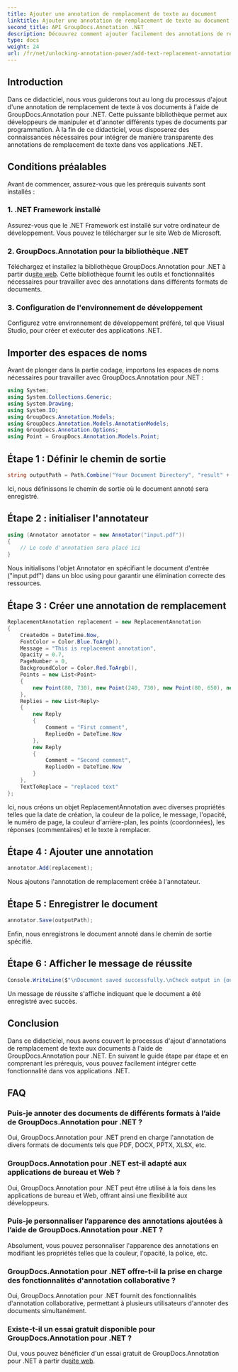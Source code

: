 ```yaml
---
title: Ajouter une annotation de remplacement de texte au document
linktitle: Ajouter une annotation de remplacement de texte au document
second_title: API GroupDocs.Annotation .NET
description: Découvrez comment ajouter facilement des annotations de remplacement de texte à vos documents .NET à l'aide de GroupDocs.Annotation pour .NET. Améliorez vos capacités de manipulation de documents.
type: docs
weight: 24
url: /fr/net/unlocking-annotation-power/add-text-replacement-annotation/
---
```

## Introduction
Dans ce didacticiel, nous vous guiderons tout au long du processus d'ajout d'une annotation de remplacement de texte à vos documents à l'aide de GroupDocs.Annotation pour .NET. Cette puissante bibliothèque permet aux développeurs de manipuler et d'annoter différents types de documents par programmation. À la fin de ce didacticiel, vous disposerez des connaissances nécessaires pour intégrer de manière transparente des annotations de remplacement de texte dans vos applications .NET.
## Conditions préalables
Avant de commencer, assurez-vous que les prérequis suivants sont installés :
### 1. .NET Framework installé
Assurez-vous que le .NET Framework est installé sur votre ordinateur de développement. Vous pouvez le télécharger sur le site Web de Microsoft.
### 2. GroupDocs.Annotation pour la bibliothèque .NET
 Téléchargez et installez la bibliothèque GroupDocs.Annotation pour .NET à partir du[site web](https://releases.groupdocs.com/annotation/net/). Cette bibliothèque fournit les outils et fonctionnalités nécessaires pour travailler avec des annotations dans différents formats de documents.
### 3. Configuration de l'environnement de développement
Configurez votre environnement de développement préféré, tel que Visual Studio, pour créer et exécuter des applications .NET.

## Importer des espaces de noms
Avant de plonger dans la partie codage, importons les espaces de noms nécessaires pour travailler avec GroupDocs.Annotation pour .NET :
```csharp
using System;
using System.Collections.Generic;
using System.Drawing;
using System.IO;
using GroupDocs.Annotation.Models;
using GroupDocs.Annotation.Models.AnnotationModels;
using GroupDocs.Annotation.Options;
using Point = GroupDocs.Annotation.Models.Point;
```
## Étape 1 : Définir le chemin de sortie
```csharp
string outputPath = Path.Combine("Your Document Directory", "result" + Path.GetExtension("input.pdf"));
```
Ici, nous définissons le chemin de sortie où le document annoté sera enregistré.
## Étape 2 : initialiser l'annotateur
```csharp
using (Annotator annotator = new Annotator("input.pdf"))
{
    // Le code d'annotation sera placé ici
}
```
Nous initialisons l'objet Annotator en spécifiant le document d'entrée ("input.pdf") dans un bloc using pour garantir une élimination correcte des ressources.
## Étape 3 : Créer une annotation de remplacement
```csharp
ReplacementAnnotation replacement = new ReplacementAnnotation
{
    CreatedOn = DateTime.Now,
    FontColor = Color.Blue.ToArgb(),
    Message = "This is replacement annotation",
    Opacity = 0.7,
    PageNumber = 0,
    BackgroundColor = Color.Red.ToArgb(),
    Points = new List<Point>
    {
        new Point(80, 730), new Point(240, 730), new Point(80, 650), new Point(240, 650)
    },
    Replies = new List<Reply>
    {
        new Reply
        {
            Comment = "First comment",
            RepliedOn = DateTime.Now
        },
        new Reply
        {
            Comment = "Second comment",
            RepliedOn = DateTime.Now
        }
    },
    TextToReplace = "replaced text"
};
```
Ici, nous créons un objet ReplacementAnnotation avec diverses propriétés telles que la date de création, la couleur de la police, le message, l'opacité, le numéro de page, la couleur d'arrière-plan, les points (coordonnées), les réponses (commentaires) et le texte à remplacer.
## Étape 4 : Ajouter une annotation
```csharp
annotator.Add(replacement);
```
Nous ajoutons l'annotation de remplacement créée à l'annotateur.
## Étape 5 : Enregistrer le document
```csharp
annotator.Save(outputPath);
```
Enfin, nous enregistrons le document annoté dans le chemin de sortie spécifié.
## Étape 6 : Afficher le message de réussite
```csharp
Console.WriteLine($"\nDocument saved successfully.\nCheck output in {outputPath}.");
```
Un message de réussite s'affiche indiquant que le document a été enregistré avec succès.

## Conclusion
Dans ce didacticiel, nous avons couvert le processus d'ajout d'annotations de remplacement de texte aux documents à l'aide de GroupDocs.Annotation pour .NET. En suivant le guide étape par étape et en comprenant les prérequis, vous pouvez facilement intégrer cette fonctionnalité dans vos applications .NET.
## FAQ
### Puis-je annoter des documents de différents formats à l’aide de GroupDocs.Annotation pour .NET ?
Oui, GroupDocs.Annotation pour .NET prend en charge l'annotation de divers formats de documents tels que PDF, DOCX, PPTX, XLSX, etc.
### GroupDocs.Annotation pour .NET est-il adapté aux applications de bureau et Web ?
Oui, GroupDocs.Annotation pour .NET peut être utilisé à la fois dans les applications de bureau et Web, offrant ainsi une flexibilité aux développeurs.
### Puis-je personnaliser l’apparence des annotations ajoutées à l’aide de GroupDocs.Annotation pour .NET ?
Absolument, vous pouvez personnaliser l'apparence des annotations en modifiant les propriétés telles que la couleur, l'opacité, la police, etc.
### GroupDocs.Annotation pour .NET offre-t-il la prise en charge des fonctionnalités d'annotation collaborative ?
Oui, GroupDocs.Annotation pour .NET fournit des fonctionnalités d'annotation collaborative, permettant à plusieurs utilisateurs d'annoter des documents simultanément.
### Existe-t-il un essai gratuit disponible pour GroupDocs.Annotation pour .NET ?
Oui, vous pouvez bénéficier d'un essai gratuit de GroupDocs.Annotation pour .NET à partir du[site web](https://releases.groupdocs.com/).